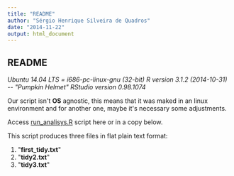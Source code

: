 ```yaml
---
title: "README"
author: "Sérgio Henrique Silveira de Quadros"
date: "2014-11-22"
output: html_document
---
```

##  README

_Ubuntu 14.04 LTS =  i686-pc-linux-gnu (32-bit)_
_R version 3.1.2 (2014-10-31) -- "Pumpkin Helmet"_
_RStudio version 0.98.1074_

Our script isn't **OS** agnostic, this means that it was maked in an linux environment and for another one, maybe it's necessary some adjustments. 

Access [run_analisys.R](<https://github.com/sergioquadros/getdata_009_coursera2014Nov/blob/master/run_analisys.R>) script here or in a copy below.

This script produces three files in flat plain text format:
1.  "**first_tidy.txt**"
2.  "**tidy2.txt**"
3.  "**tidy3.txt**"
